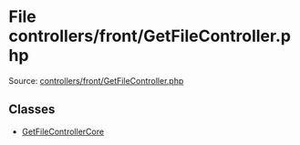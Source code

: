File controllers/front/GetFileController.php
=========
Source: [controllers/front/GetFileController.php](https://github.com/PrestaShop/PrestaShop/blob/1.6.1.1/controllers/front/GetFileController.php)


Classes
-------

* [GetFileControllerCore](class.GetFileControllerCore)

